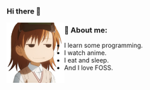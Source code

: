 ### Hi there 👋

<img src="https://github.com/AoHiyuki/AoHiyuki/blob/master/images/sister2.png" alt="me" align="left" width="130px">

### 💬 About me:
 - I learn some programming.
 - I watch anime.
 - I eat and sleep.
 - And I love FOSS.
